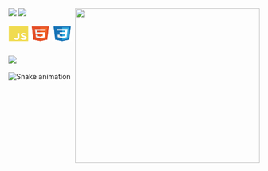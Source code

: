 
<img  align="right" src="https://media0.giphy.com/media/joqrWzf3Bz9jG/giphy.gif?cid=ecf05e47uclmn9qw0k48kmmpzq2jlir57m1j4b1agmyc8brq&ep=v1_gifs_search&rid=giphy.gif&ct=g" height='310px' width='370px'>
<img  height="180em" src="https://github-readme-stats.vercel.app/api?username=sandrivitorino&show_icons=true&border_color=00000000&theme=great-gatsby&text_color=#d6a718&icon_color=ffd700&bg_color=00000000&include_all_commits=true&count_private=true"/>
<img  height="150em"  src="https://github-readme-stats.vercel.app/api/top-langs?username=sandrivitorino&hide_border=true&layout=compact&text_color=d6a718&theme=great-gatsby&bg_color=#d6a718">
  
  
  <div style="display: inline_block"><br>
  <img align="center" alt="Sandri-Js" height="30" width="40" src="https://raw.githubusercontent.com/devicons/devicon/master/icons/javascript/javascript-plain.svg">
  <img align="center" alt="Sandri-HTML" height="30" width="40" src="https://raw.githubusercontent.com/devicons/devicon/master/icons/html5/html5-original.svg">
  <img align="center" alt="Sandri-CSS" height="30" width="40" src="https://raw.githubusercontent.com/devicons/devicon/master/icons/css3/css3-original.svg"
</div>
  
  ##
  
 <div>
  <a href="https://www.linkedin.com/in/sandrine-vitorino-a74014205/" target="_blank"><img src="https://img.shields.io/badge/-LinkedIn-%230077B5?style=for-the-badge&logo=linkedin&logoColor=white" target="_blank"></a>   
   
![Snake animation](https://github.com/sandrivitorino/sandrivitorino/blob/output/github-contribution-grid-snake.svg)
   
</div>
